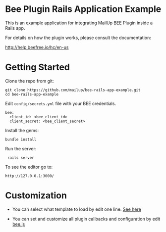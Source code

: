 # Bee Plugin Rails Application Example

This is an example application for integrating MailUp BEE Plugin inside a Rails app.

For details on how the plugin works, please consult the documentation:

http://help.beefree.io/hc/en-us


# Getting Started

Clone the repo from git:

    git clone https://github.com/mailup/bee-rails-app-example.git
    cd bee-rails-app-example

Edit `config/secrets.yml` file with your BEE credentials.

```
bee:
  client_id: <bee_client_id>
  client_secret: <bee_client_secret>
```

Install the gems:

    bundle install

Run the server:

     rails server

To see the editor go to:

    http://127.0.0.1:3000/

# Customization

* You can select what template to load by edit one line. [See here](/app/controllers/bee_controller.rb#L3)

* You can set and customize all plugin callbacks and configuration by edit [bee.js](/app/assets/javascripts/bee.js)

